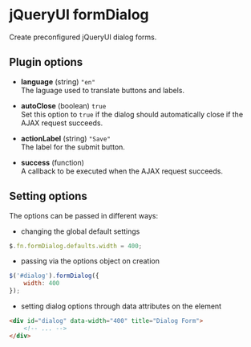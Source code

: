 # jQueryUI formDialog
Create preconfigured jQueryUI dialog forms.

## Plugin options

- **language** (string) `"en"`<br>
The laguage used to translate buttons and labels.

- **autoClose** (boolean) `true`<br>
Set this option to `true` if the dialog should automatically close if the AJAX request succeeds.

- **actionLabel** (string) `"Save"`<br>
The label for the submit button.

- **success** (function)<br>
A callback to be executed when the AJAX request succeeds.

## Setting options

The options can be passed in different ways:

- changing the global default settings

```JavaScript
$.fn.formDialog.defaults.width = 400;
```

- passing via the options object on creation

```JavaScript
$('#dialog').formDialog({
    width: 400
});
```

- setting dialog options through data attributes on the element

```HTML
<div id="dialog" data-width="400" title="Dialog Form">
    <!-- ... -->
</div>
```
